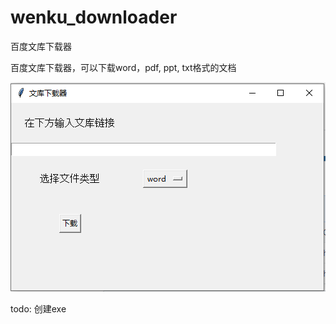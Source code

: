 # wenku_downloader
百度文库下载器

百度文库下载器，可以下载word，pdf, ppt, txt格式的文档


![image](https://github.com/T1n9/wenku_downloader/raw/master/capture.PNG)

todo: 创建exe


